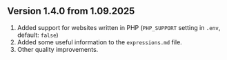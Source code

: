 ## Version 1.4.0 from 1.09.2025
1. Added support for websites written in PHP (`PHP_SUPPORT` setting in `.env`, default: `false`)
2. Added some useful information to the `expressions.md` file.
3. Other quality improvements.